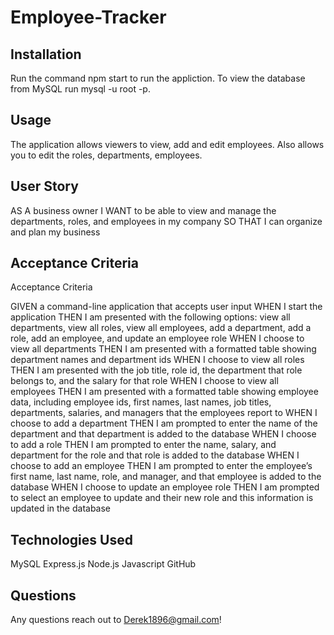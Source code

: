 # Employee-Tracker
## Installation
Run the command npm start to run the appliction. To view the database from MySQL run mysql -u root -p.

## Usage
The application allows viewers to view, add and edit employees. Also allows you to edit the roles, departments, employees.

## User Story
AS A business owner
I WANT to be able to view and manage the departments, roles, and employees in my company
SO THAT I can organize and plan my business

## Acceptance Criteria
Acceptance Criteria

GIVEN a command-line application that accepts user input
WHEN I start the application
THEN I am presented with the following options: view all departments, view all roles, view all employees, add a department, add a role, add an employee, and update an employee role
WHEN I choose to view all departments
THEN I am presented with a formatted table showing department names and department ids
WHEN I choose to view all roles
THEN I am presented with the job title, role id, the department that role belongs to, and the salary for that role
WHEN I choose to view all employees
THEN I am presented with a formatted table showing employee data, including employee ids, first names, last names, job titles, departments, salaries, and managers that the employees report to
WHEN I choose to add a department
THEN I am prompted to enter the name of the department and that department is added to the database
WHEN I choose to add a role
THEN I am prompted to enter the name, salary, and department for the role and that role is added to the database
WHEN I choose to add an employee
THEN I am prompted to enter the employee’s first name, last name, role, and manager, and that employee is added to the database
WHEN I choose to update an employee role
THEN I am prompted to select an employee to update and their new role and this information is updated in the database 

## Technologies Used
MySQL
Express.js
Node.js
Javascript
GitHub

## Questions
Any questions reach out to Derek1896@gmail.com!